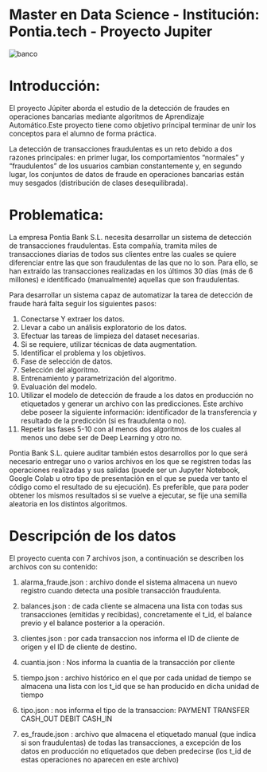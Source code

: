 
# Master en Data Science - Institución: Pontia.tech - Proyecto Jupiter

![banco](https://user-images.githubusercontent.com/86261762/218296884-52227a13-b6ec-4c03-ba97-8dd36c63589c.png)

# Introducción: 

El proyecto Júpiter aborda el estudio de la detección de fraudes en operaciones bancarias mediante algoritmos de Aprendizaje Automático.Este proyecto tiene como objetivo principal terminar de unir los conceptos para el alumno de forma práctica.

La detección de transacciones fraudulentas es un reto debido a dos razones principales: en primer lugar,  los comportamientos “normales” y “fraudulentos” de los usuarios cambian constantemente y, en segundo lugar, los conjuntos de datos de fraude en operaciones bancarias están muy  sesgados (distribución de clases desequilibrada). 


# Problematica: 

La empresa Pontia Bank S.L. necesita desarrollar un sistema de detección de transacciones fraudulentas. Esta compañía, tramita miles de transacciones diarias de todos sus clientes entre las cuales se quiere diferenciar entre las que son fraudulentas de las que no lo son. Para ello, se han extraído las transacciones realizadas en los últimos 30 días (más de 6 millones) e identificado (manualmente) aquellas que son fraudulentas.

Para desarrollar un sistema capaz de automatizar la tarea de detección de fraude hará falta seguir los siguientes pasos:

1) Conectarse Y extraer los datos.
2) Llevar a cabo un análisis exploratorio de los datos.
3) Efectuar las tareas de limpieza del dataset necesarias.
4) Si se requiere, utilizar técnicas de data augmentation.
5) Identificar el problema y los objetivos.
6) Fase de selección de datos.
7) Selección del algoritmo.
8) Entrenamiento y parametrización del algoritmo.
9) Evaluación del modelo.
10) Utilizar el modelo de detección de fraude a los datos en producción no etiquetados y generar un archivo con las predicciones. Este archivo debe poseer la siguiente información: identificador de la transferencia y resultado de la predicción (si es fraudulenta o no).
11) Repetir las fases 5-10 con al menos dos algoritmos de los cuales al menos uno debe ser de Deep Learning y otro no.

Pontia Bank S.L. quiere auditar también estos desarrollos por lo que será necesario entregar uno o varios archivos en los que se registren todas las operaciones realizadas y sus salidas (puede ser un Jupyter Notebook, Google Colab u otro tipo de presentación en el que se pueda ver tanto el código como el resultado de su ejecución). Es preferible, que para poder obtener los mismos resultados si se vuelve a ejecutar, se fije una semilla aleatoria en los distintos algoritmos.


# Descripción de los datos

El proyecto cuenta con 7 archivos json, a continuación se describen los archivos con su contenido:

1) alarma_fraude.json : archivo donde el sistema almacena un nuevo registro cuando detecta una posible transacción fraudulenta.

2) balances.json : de cada cliente se almacena una lista con todas sus transacciones (emitidas y recibidas), concretamente el t_id, el balance previo y el balance posterior a la operación.

3) clientes.json : por cada transaccion nos informa el ID de cliente de origen y el ID de cliente de destino.

4) cuantia.json : Nos informa la cuantia de la transacción por cliente 

5) tiempo.json : archivo histórico en el que por cada unidad de tiempo se almacena una lista con los t_id que se han producido en dicha unidad de tiempo

6) tipo.json :  nos informa el tipo de la transaccion: PAYMENT TRANSFER CASH_OUT DEBIT CASH_IN

7) es_fraude.json : archivo que almacena el etiquetado manual (que indica si son fraudulentas) de todas las transacciones, a excepción de los datos en producción no etiquetados que deben predecirse (los t_id de estas operaciones no aparecen en este archivo)

